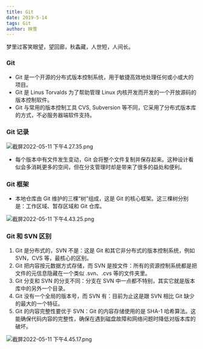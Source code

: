 ```yaml
---
title: Git
date: 2019-5-14
tags: Git
author: 映雪
---
```


梦里过客笑眼望，望回廊，秋螽藏，人世短，人间长。

<!--more-->

### Git

- Git 是一个开源的分布式版本控制系统，用于敏捷高效地处理任何或小或大的项目。
- Git 是 Linus Torvalds 为了帮助管理 Linux 内核开发而开发的一个开放源码的版本控制软件。
- Git 与常用的版本控制工具 CVS, Subversion 等不同，它采用了分布式版本库的方式，不必服务器端软件支持。

### Git 记录

![截屏2022-05-11 下午4.27.35.png](/images/2022/05/11/sFH8b5VQ9gOwC2A.png)

- 每个版本中有文件发生变动，Git 会将整个文件复制并保存起来。这种设计看似会多消耗更多的空间，但在分支管理时却是带来了很多的益处和便利。

### Git 框架

- 本地仓库由 Git 维护的三棵“树”组成，这是 Git 的核心框架。这三棵树分别是：工作区域、暂存区域和 Git 仓库。

![截屏2022-05-11 下午4.43.25.png](/images/2022/05/11/2brLyBHU3C5Mf4D.png)

### Git 和 SVN 区别

1. Git 是分布式的，SVN 不是：这是 Git 和其它非分布式的版本控制系统，例如 SVN，CVS 等，最核心的区别。
2. Git 把内容按元数据方式存储，而 SVN 是按文件：所有的资源控制系统都是把文件的元信息隐藏在一个类似 .svn、.cvs 等的文件夹里。
3. Git 分支和 SVN 的分支不同：分支在 SVN 中一点都不特别，其实它就是版本库中的另外一个目录。
4. Git 没有一个全局的版本号，而 SVN 有：目前为止这是跟 SVN 相比 Git 缺少的最大的一个特征。
5. Git 的内容完整性要优于 SVN：Git 的内容存储使用的是 SHA-1 哈希算法。这能确保代码内容的完整性，确保在遇到磁盘故障和网络问题时降低对版本库的破坏。

![截屏2022-05-11 下午4.45.17.png](/images/2022/05/11/IkF4TVurjORKE8p.png)